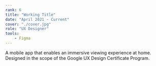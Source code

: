 ```yaml
---
rank: 6
title: "Working Title"
date: "April 2021 - Current"
cover: "./cover.jpg"
role: "UX Designer"
tools:
    - Figma
---
```


A mobile app that enables an immersive viewing experience at home. Designed in the scope of the Google UX Design Certificate Program.
